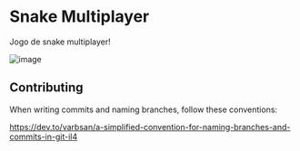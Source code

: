 # Snake Multiplayer
Jogo de snake multiplayer!

![image](https://github.com/as7tf/snake-multiplayer/assets/51386361/1768e731-8c55-4dc4-b347-326dc9e0fd4d)

## Contributing
When writing commits and naming branches, follow these conventions:

https://dev.to/varbsan/a-simplified-convention-for-naming-branches-and-commits-in-git-il4
